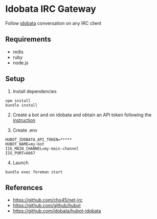 # Idobata IRC Gateway

Follow [idobata](http://blog.idobata.io/post/75440832922) conversation on any IRC client

## Requirements

 * redis
 * ruby
 * node.js

## Setup

1. Install dependencies

```
npm install
bundle install
```

2. Create a bot and on idobata and obtain an API token following the [instruction](https://github.com/idobata/hubot-idobata)

3. Create .env

```.env
HUBOT_IDOBATA_API_TOKEN=*****
HUBOT_NAME=my-bot
IIG_MAIN_CHANNEL=my-main-channel
IIG_PORT=6667
```

4. Launch

```
bundle exec foreman start
```

## References

 * https://github.com/cho45/net-irc
 * https://github.com/github/hubot
 * https://github.com/idobata/hubot-idobata
